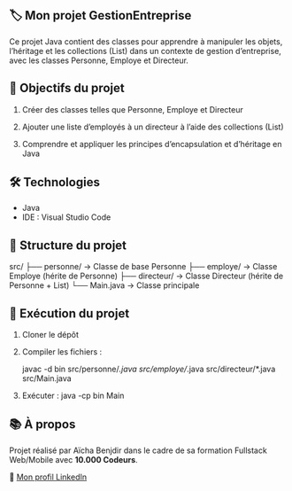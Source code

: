  ## 🏷️ Mon projet GestionEntreprise
    
 Ce projet Java contient des classes pour apprendre à manipuler les objets, l’héritage et les collections (List) dans un contexte de gestion d’entreprise, avec les classes Personne, Employe et Directeur.

##  🎯  Objectifs du projet

1) Créer des classes telles que Personne, Employe et Directeur

2) Ajouter une liste d’employés à un directeur à l’aide des collections (List)

3) Comprendre et appliquer les principes d’encapsulation et d’héritage en Java

  ##  🛠️ Technologies
- Java 
- IDE : Visual Studio Code 

##  📁 Structure du projet

src/
├── personne/         → Classe de base Personne
├── employe/          → Classe Employe (hérite de Personne)
├── directeur/        → Classe Directeur (hérite de Personne + List<Employe>)
└── Main.java         → Classe principale

##  🚀 Exécution du projet

1. Cloner le dépôt
2. Compiler les fichiers :
   
   javac -d bin src/personne/*.java src/employe/*.java src/directeur/*.java src/Main.java
3. Exécuter :
java -cp bin Main

 ## 📚 À propos

Projet réalisé par Aïcha Benjdir dans le cadre de sa formation Fullstack Web/Mobile avec **10.000 Codeurs**.

🔗 [Mon profil LinkedIn](https://www.linkedin.com/in/a%C3%AFcha-benjdir/)




